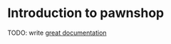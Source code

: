 # Introduction to pawnshop

TODO: write [great documentation](http://jacobian.org/writing/great-documentation/what-to-write/)
